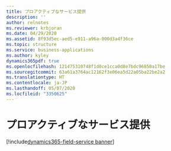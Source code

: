 ```yaml
---
title: プロアクティブなサービス提供
description: ''
author: relnotes
ms.reviewer: krbjoran
ms.date: 04/29/2020
ms.assetid: 8f93d5ec-aed5-e911-a96a-000d3a4f36ce
ms.topic: structure
ms.service: business-applications
ms.author: kyley
dynamics365pdf: true
ms.openlocfilehash: 121475310748f1d0ce1cca0d8e7bdc96850a17be
ms.sourcegitcommit: 63a61a3764ac12162f3e06ea5d22a05ba22be2a2
ms.translationtype: HT
ms.contentlocale: ja-JP
ms.lasthandoff: 05/07/2020
ms.locfileid: "3350625"
---
```

# <a name="proactive-service-delivery"></a>プロアクティブなサービス提供

[!include[dynamics365-field-service banner](../includes/dynamics365-field-service.md)]

<!--structure start-->

<!--structure end-->



